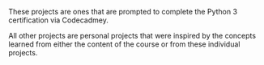 These projects are ones that are prompted to complete the Python 3 certification via Codecadmey. 

All other projects are personal projects that were inspired by the concepts learned from either the content of the course or from these individual projects. 
